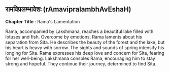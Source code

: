 ## रामविप्रलम्भावेशः (rAmavipralambhAvEshaH)
**Chapter Title** : Rama's Lamentation

Rama, accompanied by Lakshmana, reaches a beautiful lake filled with lotuses and fish. Overcome by emotions, Rama laments about his separation from Sita. He describes the beauty of the forest and the lake, but his heart is heavy with sorrow. The sights and sounds of spring intensify his longing for Sita. Rama expresses his deep love and concern for Sita, fearing for her well-being. Lakshmana consoles Rama, encouraging him to stay strong and hopeful. They continue their journey, determined to find Sita.